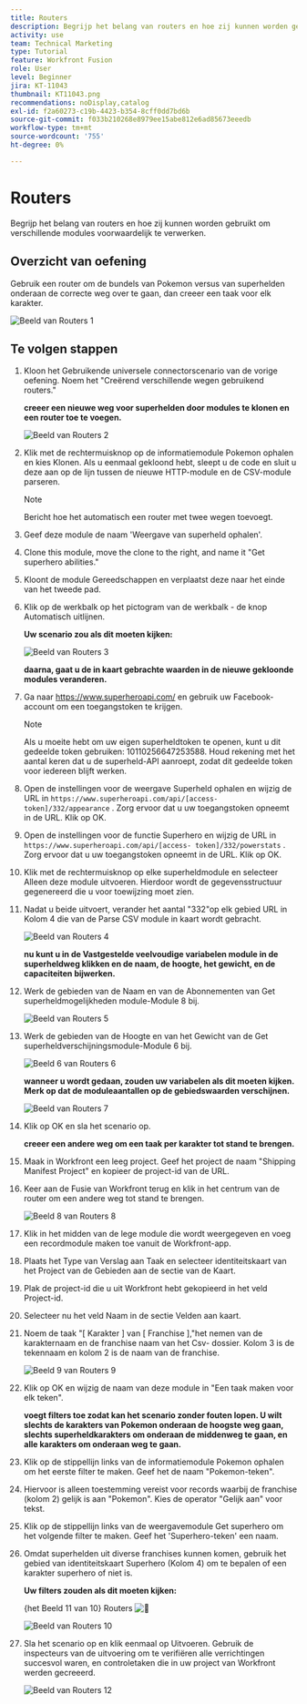 ```yaml
---
title: Routers
description: Begrijp het belang van routers en hoe zij kunnen worden gebruikt om verschillende modules voorwaardelijk te verwerken.
activity: use
team: Technical Marketing
type: Tutorial
feature: Workfront Fusion
role: User
level: Beginner
jira: KT-11043
thumbnail: KT11043.png
recommendations: noDisplay,catalog
exl-id: f2a60273-c19b-4423-b354-8cff0dd7bd6b
source-git-commit: f033b210268e8979ee15abe812e6ad85673eeedb
workflow-type: tm+mt
source-wordcount: '755'
ht-degree: 0%

---
```


# Routers

Begrijp het belang van routers en hoe zij kunnen worden gebruikt om verschillende modules voorwaardelijk te verwerken.

## Overzicht van oefening

Gebruik een router om de bundels van Pokemon versus van superhelden onderaan de correcte weg over te gaan, dan creeer een taak voor elk karakter.

![ Beeld van Routers 1 ](../12-exercises/assets/routers-walkthrough-1.png)

## Te volgen stappen

1. Kloon het Gebruikende universele connectorscenario van de vorige oefening. Noem het &quot;Creërend verschillende wegen gebruikend routers.&quot;

   **creeer een nieuwe weg voor superhelden door modules te klonen en een router toe te voegen.**

   ![ Beeld van Routers 2 ](../12-exercises/assets/routers-walkthrough-2.png)

1. Klik met de rechtermuisknop op de informatiemodule Pokemon ophalen en kies Klonen. Als u eenmaal gekloond hebt, sleept u de code en sluit u deze aan op de lijn tussen de nieuwe HTTP-module en de CSV-module parseren.

   >[!NOTE]
   >
   > Bericht hoe het automatisch een router met twee wegen toevoegt.

1. Geef deze module de naam &#39;Weergave van superheld ophalen&#39;.
1. Clone this module, move the clone to the right, and name it &quot;Get superhero abilities.&quot;
1. Kloont de module Gereedschappen en verplaatst deze naar het einde van het tweede pad.
1. Klik op de werkbalk op het pictogram van de werkbalk - de knop Automatisch uitlijnen.

   **Uw scenario zou als dit moeten kijken:**

   ![ Beeld van Routers 3 ](../12-exercises/assets/routers-walkthrough-3.png)

   **daarna, gaat u de in kaart gebrachte waarden in de nieuwe gekloonde modules veranderen.**

1. Ga naar <https://www.superheroapi.com/> en gebruik uw Facebook-account om een toegangstoken te krijgen.

   >[!NOTE]
   >
   >Als u moeite hebt om uw eigen superheldtoken te openen, kunt u dit gedeelde token gebruiken: 10110256647253588. Houd rekening met het aantal keren dat u de superheld-API aanroept, zodat dit gedeelde token voor iedereen blijft werken.

1. Open de instellingen voor de weergave Superheld ophalen en wijzig de URL in `https://www.superheroapi.com/api/[access- token]/332/appearance` . Zorg ervoor dat u uw toegangstoken opneemt in de URL. Klik op OK.
1. Open de instellingen voor de functie Superhero en wijzig de URL in `https://www.superheroapi.com/api/[access- token]/332/powerstats` . Zorg ervoor dat u uw toegangstoken opneemt in de URL. Klik op OK.
1. Klik met de rechtermuisknop op elke superheldmodule en selecteer Alleen deze module uitvoeren. Hierdoor wordt de gegevensstructuur gegenereerd die u voor toewijzing moet zien.
1. Nadat u beide uitvoert, verander het aantal &quot;332&quot;op elk gebied URL in Kolom 4 die van de Parse CSV module in kaart wordt gebracht.

   ![ Beeld van Routers 4 ](../12-exercises/assets/routers-walkthrough-4.png)

   **nu kunt u in de Vastgestelde veelvoudige variabelen module in de superheldweg klikken en de naam, de hoogte, het gewicht, en de capaciteiten bijwerken.**

1. Werk de gebieden van de Naam en van de Abonnementen van Get superheldmogelijkheden module-Module 8 bij.

   ![ Beeld van Routers 5 ](../12-exercises/assets/routers-walkthrough-5.png)

1. Werk de gebieden van de Hoogte en van het Gewicht van de Get superheldverschijningsmodule-Module 6 bij.

   ![ Beeld 6 van Routers 6 ](../12-exercises/assets/routers-walkthrough-6.png)

   **wanneer u wordt gedaan, zouden uw variabelen als dit moeten kijken. Merk op dat de moduleaantallen op de gebiedswaarden verschijnen.**

   ![ Beeld van Routers 7 ](../12-exercises/assets/routers-walkthrough-7.png)

1. Klik op OK en sla het scenario op.

   **creeer een andere weg om een taak per karakter tot stand te brengen.**

1. Maak in Workfront een leeg project. Geef het project de naam &quot;Shipping Manifest Project&quot; en kopieer de project-id van de URL.
1. Keer aan de Fusie van Workfront terug en klik in het centrum van de router om een andere weg tot stand te brengen.

   ![ Beeld 8 van Routers 8 ](../12-exercises/assets/routers-walkthrough-8.png)

1. Klik in het midden van de lege module die wordt weergegeven en voeg een recordmodule maken toe vanuit de Workfront-app.
1. Plaats het Type van Verslag aan Taak en selecteer identiteitskaart van het Project van de Gebieden aan de sectie van de Kaart.
1. Plak de project-id die u uit Workfront hebt gekopieerd in het veld Project-id.
1. Selecteer nu het veld Naam in de sectie Velden aan kaart.
1. Noem de taak &quot;[ Karakter ] van [ Franchise ],&quot;het nemen van de karakternaam en de franchise naam van het Csv- dossier. Kolom 3 is de tekennaam en kolom 2 is de naam van de franchise.

   ![ Beeld 9 van Routers 9 ](../12-exercises/assets/routers-walkthrough-9.png)

1. Klik op OK en wijzig de naam van deze module in &quot;Een taak maken voor elk teken&quot;.

   **voegt filters toe zodat kan het scenario zonder fouten lopen. U wilt slechts de karakters van Pokemon onderaan de hoogste weg gaan, slechts superheldkarakters om onderaan de middenweg te gaan, en alle karakters om onderaan weg te gaan.**

1. Klik op de stippellijn links van de informatiemodule Pokemon ophalen om het eerste filter te maken. Geef het de naam &quot;Pokemon-teken&quot;.
1. Hiervoor is alleen toestemming vereist voor records waarbij de franchise (kolom 2) gelijk is aan &quot;Pokemon&quot;. Kies de operator &quot;Gelijk aan&quot; voor tekst.
1. Klik op de stippellijn links van de weergavemodule Get superhero om het volgende filter te maken. Geef het &#39;Superhero-teken&#39; een naam.
1. Omdat superhelden uit diverse franchises kunnen komen, gebruik het gebied van identiteitskaart Superhero (Kolom 4) om te bepalen of een karakter superhero of niet is.

   **Uw filters zouden als dit moeten kijken:**

   {het Beeld 11 van 10} Routers ![&#128279;](../12-exercises/assets/routers-walkthrough-11.png)

   ![ Beeld van Routers 10 ](../12-exercises/assets/routers-walkthrough-10.png)

1. Sla het scenario op en klik eenmaal op Uitvoeren. Gebruik de inspecteurs van de uitvoering om te verifiëren alle verrichtingen succesvol waren, en controletaken die in uw project van Workfront werden gecreeerd.

   ![ Beeld van Routers 12 ](../12-exercises/assets/routers-walkthrough-12.png)
